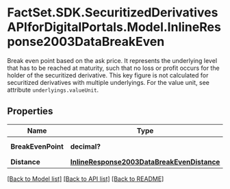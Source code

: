 # FactSet.SDK.SecuritizedDerivativesAPIforDigitalPortals.Model.InlineResponse2003DataBreakEven
Break even point based on the ask price. It represents the underlying level that has to be reached at maturity, such that no loss or profit occurs for the holder of the securitized derivative. This key figure is not calculated for securitized derivatives with multiple underlyings. For the value unit, see attribute `underlyings.valueUnit`.

## Properties

Name | Type | Description | Notes
------------ | ------------- | ------------- | -------------
**BreakEvenPoint** | **decimal?** | Break even point. | [optional] 
**Distance** | [**InlineResponse2003DataBreakEvenDistance**](InlineResponse2003DataBreakEvenDistance.md) |  | [optional] 

[[Back to Model list]](../README.md#documentation-for-models) [[Back to API list]](../README.md#documentation-for-api-endpoints) [[Back to README]](../README.md)

